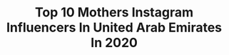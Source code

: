 ---
title: Top 10 Mothers Instagram Influencers In United Arab Emirates In 2020
description: >-
  Find top mothers Instagram influencers in United Arab Emirates in 2020. Most popular hashtags: #lifestyle #dubaiblogger #motherhood #fashion.
platform: Instagram
profiles:
  - username: "diana_alkadri"
    fullname: >-
      Diana Alkadri | ديانا القادري
    location: "United Arab Emirates"
    followers: 41659
    engagement: 834
    commentsToLikes: 0.018913
    id: ck8t2ph8a09ro0j78g5tggf49
    verified: false
    hashtags: "#mommytobe, #mensfashion, #instagood, #parenting"
  - username: "shahad_alkhattab"
    fullname: >-
      شهد الخطاب 🇮🇶
    location: "United Arab Emirates"
    followers: 609415
    engagement: 563
    commentsToLikes: 0.021786
    id: ck0vy8upe2skf0i19sgff0300
    verified: false
    hashtags: "#shein"
  - username: "nina.ali"
    fullname: >-
      LipstickMommy
    location: "United Arab Emirates"
    followers: 621088
    engagement: 77
    commentsToLikes: 0.028802
    id: ck0w631w46nr10i192dtx0wr9
    verified: true
    hashtags: "#levelup, #validation, #meghantrainor, #vday"
  - username: "theshubhankitsharma"
    fullname: >-
      SHUBHANKIT SHARMA
    location: "United Arab Emirates"
    followers: 113362
    engagement: 1787
    commentsToLikes: 0.121749
    id: ck6u9vzptzzsy0j71rol9wzoo
    verified: false
    hashtags: "#latepost, #teamking, #travel, #newlifetour"
  - username: "thealaakh"
    fullname: >-
      آلاء الحارثي • Ala’a
    location: "United Arab Emirates"
    followers: 10667
    engagement: 812
    commentsToLikes: 0.131691
    id: ck5c2dkkax1sg0i11qnh7tywx
    verified: false
    hashtags: "#uaenationbrand, #majedphotosf, #motherhood, #arabpx"
  - username: "zainabmsadiq"
    fullname: >-
      zainab
    location: "United Arab Emirates"
    followers: 47229
    engagement: 699
    commentsToLikes: 0.022417
    id: ck0vxg4s8yq6z0i19ecfikicp
    verified: false
    hashtags: "#isolationbaking, #mydailymakeup, #beautybloggersuk, #arket"
  - username: "medinamaste"
    fullname: >-
      Sarah Medina | Yoga Teacher
    location: "United Arab Emirates"
    followers: 30889
    engagement: 226
    commentsToLikes: 0.104584
    id: ck0u9m4w2a2nt0i19h677hjcr
    verified: false
    hashtags: "#representreality, #heart, #covid19, #ashtanga"
  - username: "lenaluneva_dxb"
    fullname: >-
      𝐿𝑒𝓃𝒶 𝐿𝓊𝓃𝑒𝓋𝒶
    location: "United Arab Emirates"
    followers: 76706
    engagement: 182
    commentsToLikes: 0.091975
    id: ck6u0g8ivfimt0j7184dhbs3n
    verified: false
    hashtags: "#dressup, #lifestyleblogger, #nightout, #dubaibeautyblogger"
  - username: "vivianhawat"
    fullname: >-
      Vivian Hawat
    location: "United Arab Emirates"
    followers: 19219
    engagement: 1314
    commentsToLikes: 0.014127
    id: ck15uc8pxmg250i19zh51a8yw
    verified: false
    hashtags: "#familytime, #roadtrip, #whydis, #mynights"
  - username: "zoyashoukatbutt"
    fullname: >-
      ZOYA👑
    location: "United Arab Emirates"
    followers: 13278
    engagement: 508
    commentsToLikes: 0.252001
    id: ck14l7jmmt97r0i19fvf008tr
    verified: false
    hashtags: "#womencare, #uaeblogger, #makeup, #glitter"
---